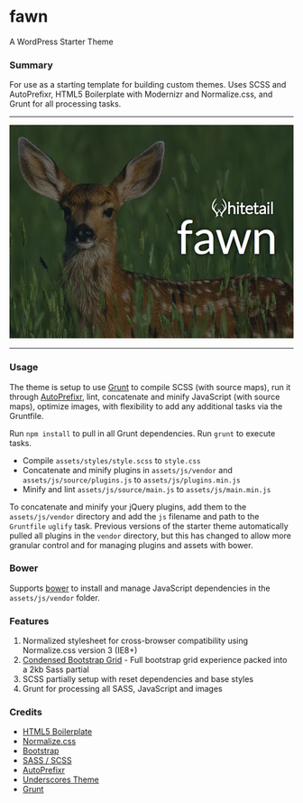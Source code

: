 # fawn

A WordPress Starter Theme

### Summary

For use as a starting template for building custom themes. Uses SCSS and AutoPrefixr, HTML5 Boilerplate with Modernizr and Normalize.css, and Grunt for all processing tasks.

----

![fawn](screenshot.png?raw=true)

----

### Usage

The theme is setup to use [Grunt](http://gruntjs.com/) to compile SCSS (with source maps), run it through [AutoPrefixr](https://github.com/ai/autoprefixer), lint, concatenate and minify JavaScript (with source maps), optimize images, with flexibility to add any additional tasks via the Gruntfile.

Run `npm install` to pull in all Grunt dependencies. Run `grunt` to execute tasks.

- Compile `assets/styles/style.scss` to `style.css`
- Concatenate and minify plugins in `assets/js/vendor` and `assets/js/source/plugins.js` to `assets/js/plugins.min.js`
- Minify and lint `assets/js/source/main.js` to `assets/js/main.min.js`

To concatenate and minify your jQuery plugins, add them to the `assets/js/vendor` directory and add the `js` filename and path to the `Gruntfile` `uglify` task. Previous versions of the starter theme automatically pulled all plugins in the `vendor` directory, but this has changed to allow more granular control and for managing plugins and assets with bower.

### Bower

Supports [bower](https://github.com/bower/bower) to install and manage JavaScript dependencies in the `assets/js/vendor` folder.

### Features

1. Normalized stylesheet for cross-browser compatibility using Normalize.css version 3 (IE8+)
3. [Condensed Bootstrap Grid](https://github.com/whitetail/condensed-bootstrap-grid) - Full bootstrap grid experience packed into a 2kb Sass partial
5. SCSS partially setup with reset dependencies and base styles
6. Grunt for processing all SASS, JavaScript and images

### Credits

* [HTML5 Boilerplate](http://html5boilerplate.com)
* [Normalize.css](http://necolas.github.com/normalize.css)
* [Bootstrap](http://getbootstrap.com/)
* [SASS / SCSS](http://sass-lang.com/)
* [AutoPrefixr](https://github.com/ai/autoprefixer)
* [Underscores Theme](https://github.com/Automattic/_s)
* [Grunt](http://gruntjs.com/)
